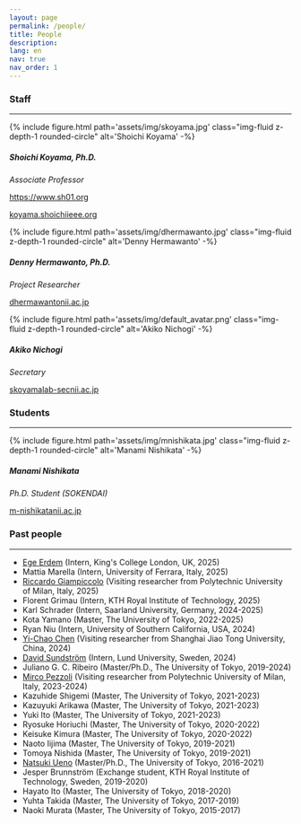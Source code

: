 ```yaml
---
layout: page
permalink: /people/
title: People
description:
lang: en 
nav: true
nav_order: 1
---
```


### Staff

---

<div class="members float-left">
    {% include figure.html
        path='assets/img/skoyama.jpg'
        class="img-fluid z-depth-1 rounded-circle"
        alt='Shoichi Koyama' -%}
    <div class="address">
        <h5>Shoichi Koyama, Ph.D.</h5>
        <p><em>Associate Professor</em></p>
        <p><a href="https://www.sh01.org"><i class="fas fa-user"></i> https://www.sh01.org</a></p>
        <p><a href="#"><i class="fas fa-envelope"></i> koyama.shoichi<i class="fas fa-at"></i>ieee.org</a></p>
    </div>
</div>

<div class="members float-left">
    {% include figure.html
        path='assets/img/dhermawanto.jpg'
        class="img-fluid z-depth-1 rounded-circle"
        alt='Denny Hermawanto' -%}
    <div class="address">
        <h5>Denny Hermawanto, Ph.D.</h5>
        <p><em>Project Researcher</em></p>
        <p><a href="#"><i class="fas fa-envelope"></i> dhermawanto<i class="fas fa-at"></i>nii.ac.jp</a></p>
    </div>
</div>

<div class="members float-left">
    {% include figure.html
        path='assets/img/default_avatar.png'
        class="img-fluid z-depth-1 rounded-circle"
        alt='Akiko Nichogi' -%}
    <div class="address">
        <h5>Akiko Nichogi</h5>
        <p><em>Secretary</em></p>
        <p><a href="#"><i class="fas fa-envelope"></i> skoyamalab-sec<i class="fas fa-at"></i>nii.ac.jp</a></p>
    </div>
</div>

<p style="clear:both"></p>

<!-- ### Visiting scholars

--- -->

### Students

---

<div class="members float-left">
    {% include figure.html
        path='assets/img/mnishikata.jpg'
        class="img-fluid z-depth-1 rounded-circle"
        alt='Manami Nishikata' -%}
    <div class="address">
        <h5>Manami Nishikata</h5>
        <p><em>Ph.D. Student (SOKENDAI)</em></p>
        <p><a href="#"><i class="fas fa-envelope"></i> m-nishikata<i class="fas fa-at"></i>nii.ac.jp</a></p>
    </div>
</div>

<p style="clear:both"></p>

<!-- ### Interns

--- -->

### Past people

---

- [Ege Erdem](https://www.kcl.ac.uk/people/ege-erdem) (Intern, King's College London, UK, 2025)
- Mattia Marella (Intern, University of Ferrara, Italy, 2025)
- [Riccardo Giampiccolo](https://www.deib.polimi.it/eng/people/details/967806) (Visiting researcher from Polytechnic University of Milan, Italy, 2025)
- Florent Grimau (Intern, KTH Royal Institute of Technology, 2025)
- Karl Schrader (Intern, Saarland University, Germany, 2024-2025)
- Kota Yamano (Master, The University of Tokyo, 2022-2025)
- Ryan Niu (Intern, University of Southern California, USA, 2024)
- [Yi-Chao Chen](https://yichao0319.github.io/) (Visiting researcher from Shanghai Jiao Tong University, China, 2024)
- [David Sundström](https://portal.research.lu.se/en/persons/david-sundstr%C3%B6m) (Intern, Lund University, Sweden, 2024)
- Juliano G. C. Ribeiro (Master/Ph.D., The University of Tokyo, 2019-2024)
- [Mirco Pezzoli](https://www.deib.polimi.it/eng/people/details/1156490) (Visiting researcher from Polytechnic University of Milan, Italy, 2023-2024)
- Kazuhide Shigemi (Master, The University of Tokyo, 2021-2023)
- Kazuyuki Arikawa (Master, The University of Tokyo, 2021-2023)
- Yuki Ito (Master, The University of Tokyo, 2021-2023)
- Ryosuke Horiuchi (Master, The University of Tokyo, 2020-2022)
- Keisuke Kimura (Master, The University of Tokyo, 2020-2022)
- Naoto Iijima (Master, The University of Tokyo, 2019-2021)
- Tomoya Nishida (Master, The University of Tokyo, 2019-2021)
- [Natsuki Ueno](https://natsuenono.github.io/) (Master/Ph.D., The University of Tokyo, 2016-2021)
- Jesper Brunnström (Exchange student, KTH Royal Institute of Technology, Sweden, 2019-2020)
- Hayato Ito (Master, The University of Tokyo, 2018-2020)
- Yuhta Takida (Master, The University of Tokyo, 2017-2019)
- Naoki Murata (Master, The University of Tokyo, 2015-2017)
